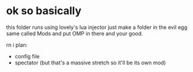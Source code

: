 # ok so basically
this folder runs using lovely's lua injector
just make a folder in the evil egg same called Mods and put OMP in there and your good. 

rn i plan:
- config file
- spectator (but that's a massive stretch so it'll be its own mod)

